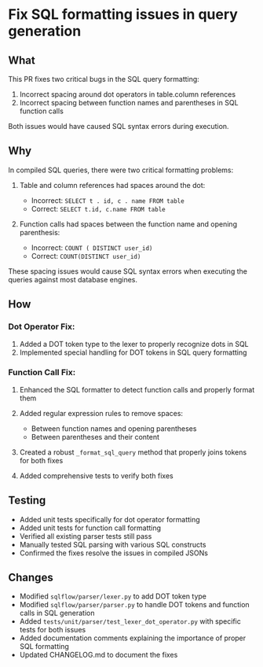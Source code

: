 # Fix SQL formatting issues in query generation

## What
This PR fixes two critical bugs in the SQL query formatting:
1. Incorrect spacing around dot operators in table.column references
2. Incorrect spacing between function names and parentheses in SQL function calls

Both issues would have caused SQL syntax errors during execution.

## Why
In compiled SQL queries, there were two critical formatting problems:
1. Table and column references had spaces around the dot:
   - Incorrect: `SELECT t . id, c . name FROM table`
   - Correct: `SELECT t.id, c.name FROM table`

2. Function calls had spaces between the function name and opening parenthesis:
   - Incorrect: `COUNT ( DISTINCT user_id)`
   - Correct: `COUNT(DISTINCT user_id)`

These spacing issues would cause SQL syntax errors when executing the queries against most database engines.

## How
### Dot Operator Fix:
1. Added a DOT token type to the lexer to properly recognize dots in SQL
2. Implemented special handling for DOT tokens in SQL query formatting

### Function Call Fix:
1. Enhanced the SQL formatter to detect function calls and properly format them
2. Added regular expression rules to remove spaces:
   - Between function names and opening parentheses
   - Between parentheses and their content

3. Created a robust `_format_sql_query` method that properly joins tokens for both fixes
4. Added comprehensive tests to verify both fixes

## Testing
- Added unit tests specifically for dot operator formatting
- Added unit tests for function call formatting
- Verified all existing parser tests still pass
- Manually tested SQL parsing with various SQL constructs
- Confirmed the fixes resolve the issues in compiled JSONs

## Changes
- Modified `sqlflow/parser/lexer.py` to add DOT token type
- Modified `sqlflow/parser/parser.py` to handle DOT tokens and function calls in SQL generation
- Added `tests/unit/parser/test_lexer_dot_operator.py` with specific tests for both issues
- Added documentation comments explaining the importance of proper SQL formatting
- Updated CHANGELOG.md to document the fixes 